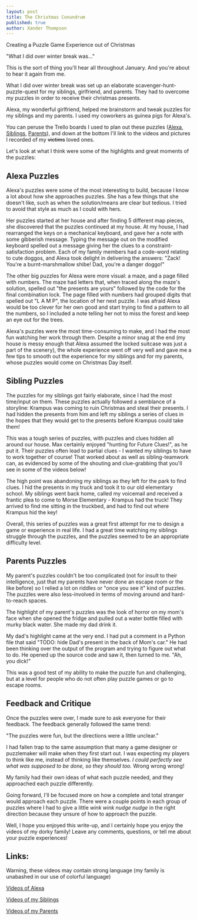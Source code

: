 ```yaml
---
layout: post
title: The Christmas Conundrum
published: true
author: Xander Thompson
---
```


Creating a Puzzle Game Experience out of Christmas
<!--more-->
<div class="message">
  "What I did over winter break was..."
</div>

This is the sort of thing you'll hear all throughout January. And you're about to hear it again from me.

What I did over winter break was set up an elaborate scavenger-hunt-puzzle-quest for my siblings, girlfriend, and parents. They had to overcome my puzzles in order to receive their christmas presents.

Alexa, my wonderful girlfriend, helped me brainstorm and tweak puzzles for my siblings and my parents. I used my coworkers as guinea pigs for Alexa's. 

You can peruse the Trello boards I used to plan out these puzzles (<a href="#">Alexa</a>, <a href="https://trello.com/b/f5ZvSXst/cc17-siblings">Siblings</a>, <a href="#">Parents</a>), and down at the bottom I'll link to the videos and pictures I recorded of my ~~victims~~ loved ones.

Let's look at what I think were some of the highlights and great moments of the puzzles:

## Alexa Puzzles

Alexa's puzzles were some of the most interesting to build, because I know a lot about how she approaches puzzles. She has a few things that she doesn't like, such as when the solution/means are clear but tedious. I tried to avoid that style as much as I could with hers. 

Her puzzles started at her house and after finding 5 different map pieces, she discovered that the puzzles continued at my house. At my house, I had rearranged the keys on a mechanical keyboard, and gave her a note with some gibberish message. Typing the message out on the modified keyboard spelled out a message giving her the clues to a constraint-satisfaction problem. Each of my family members had a code-word relating to cute doggos, and Alexa took delight in delivering the answers: "Zack! You're a burnt-marshmallow shibe! Dad, you're a danger doggo!"

The other big puzzles for Alexa were more visual: a maze, and a page filled with numbers. The maze had letters that, when traced along the maze's solution, spelled out "the presents are yours" followed by the code for the final combination lock. The page filled with numbers had grouped digits that spelled out "L A M P", the location of her next puzzle. I was afraid Alexa would be too clever for her own good and start trying to find a pattern to all the numbers, so I included a note telling her not to miss the forest and keep an eye out for the trees. 

Alexa's puzzles were the most time-consuming to make, and I had the most fun watching her work through them. Despite a minor snag at the end (my house is messy enough that Alexa assumed the locked suitcase was just a part of the scenery), the whole experience went off very well and gave me a few tips to smooth out the experience for my siblings and for my parents, whose puzzles would come on Christmas Day itself.


## Sibling Puzzles

The puzzles for my siblings got fairly elaborate, since I had the most time/input on them. These puzzles actually followed a semblance of a storyline: Krampus was coming to ruin Christmas and steal their presents. I had hidden the presents from him and left my siblings a series of clues in the hopes that they would get to the presents before Krampus could take them!

This was a tough series of puzzles, with puzzles and clues hidden all around our house. Max certainly enjoyed "hunting for Future Clues!", as he put it. Their puzzles often lead to partial clues - I wanted my siblings to have to work together of course! That worked about as well as sibling-teamwork can, as evidenced by some of the shouting and clue-grabbing that you'll see in some of the videos below!

The high point was abandoning my siblings as they left for the park to find clues. I hid the presents in my truck and took it to our old elementary school. My siblings went back home, called my voicemail and received a frantic plea to come to Morse Elementary - Krampus had the truck! They arrived to find me sitting in the truckbed, and had to find out where Krampus hid the key!

Overall, this series of puzzles was a great first attempt for me to design a game or experience in real life. I had a great time watching my siblings struggle through the puzzles, and the puzzles seemed to be an appropriate difficulty level. 


## Parents Puzzles

My parent's puzzles couldn't be too complicated (not for insult to their intelligence, just that my parents have never done an escape room or the like before) so I relied a lot on riddles or "once you see it" kind of puzzles. The puzzles were also less-involved in terms of moving around and hard-to-reach spaces.

The highlight of my parent's puzzles was the look of horror on my mom's face when she opened the fridge and pulled out a water bottle filled with murky black water. She made my dad drink it.

My dad's highlight came at the very end. I had put a comment in a Python file that said "TODO: hide Dad's present in the back of Mom's car." He had been thinking over the output of the program and trying to figure out what to do. He opened up the source code and saw it, then turned to me. "Ah, you dick!"

This was a good test of my ability to make the puzzle fun and challenging, but at a level for people who do not often play puzzle games or go to escape rooms.

## Feedback and Critique

Once the puzzles were over, I made sure to ask everyone for their feedback. The feedback generally followed the same trend:

<div class="message">
  "The puzzles were fun, but the directions were a little unclear."
</div>

I had fallen trap to the same assumption that many a game designer or puzzlemaker will make when they first start out. I was expecting my players to think like me, instead of thinking like themselves. _I could perfectly see what was supposed to be done, so they should too._ Wrong wrong wrong! 

My family had their own ideas of what each puzzle needed, and they approached each puzzle differently.

Going forward, I'll be focused more on how a complete and total stranger would approach each puzzle. There were a couple points in each group of puzzles where I had to give a little _wink wink nudge nudge_ in the right direction because they unsure of how to approach the puzzle.

Well, I hope you enjoyed this write-up, and I certainly hope you enjoy the videos of my dorky family! Leave any comments, questions, or tell me about your puzzle experiences!


## Links:
Warning, these videos may contain strong language (my family is unabashed in our use of colorful language)

<a href="https://www.youtube.com/playlist?list=PLZQpCeENjEMQxG4kYuy0-FZIcePdraouf">Videos of Alexa</a>

<a href="https://www.youtube.com/playlist?list=PLZQpCeENjEMSe2bCXV0HcC_dFv244mtdq">Videos of my Siblings</a>

<a href="https://www.youtube.com/playlist?list=PLZQpCeENjEMTem0KM0ZU-8gR-CMatO-Zg">Videos of my Parents</a>